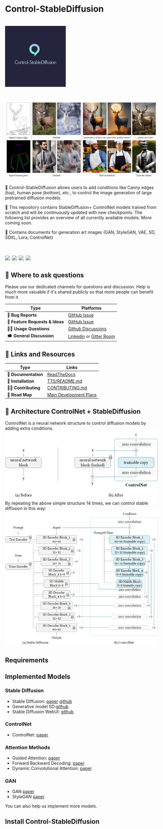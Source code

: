 # Control-StableDiffusion
# <img src="https://github.com/trungtruc123/Control-StableDiffusion/blob/develop/images/logo.png"/>
# <img src="https://github.com/trungtruc123/Control-StableDiffusion/blob/develop/images/output_show.jpg"/>

🎁 Control-StableDiffusion allows users to add conditions like Canny edges (top), human pose (bottom), etc., to control the image generation of large pretrained diffusion models.

🎁 This repository contains StableDiffusion+ ControlNet models trained from scratch and will be continuously updated with new checkpoints. The following list provides an overview of all currently available models. More coming soon.

🎁 Contains documents for generation art images (GAN, StyleGAN, VAE, SD, SDXL, Lora, ControlNet)

 # [![](https://img.shields.io/badge/Document-Link-0075ff)](https://arxiv.org/pdf/2302.05543.pdf) [![](https://img.shields.io/badge/Group-Support-0075ff)](https://www.facebook.com/groups/stablediffusion.vn) [![](https://img.shields.io/badge/Version-v2.0-0075ff)](https://stablediffusion.vn/update/) [![](https://img.shields.io/badge/Code-Github-red)](https://github.com/Stability-AI/stablediffusion)

## 💬 Where to ask questions
Please use our dedicated channels for questions and discussion. Help is much more valuable if it's shared publicly so that more people can benefit from it.

| Type                            | Platforms      |
| ------------------------------- |----------------|
| 🚨 **Bug Reports**              | [GitHub Issue] |
| 🎁 **Feature Requests & Ideas** | [GitHub Issue] |
| 👩‍💻 **Usage Questions**          | [Github Discussions] |
| 🗯 **General Discussion**       | [Linkedin] or [Gitter Room] |

[GitHub issue]: https://github.com/trungtruc123/Control-StableDiffusion/issues
[github discussions]: https://github.com/trungtruc123/Control-StableDiffusion/issues
[gitter room]: https://www.facebook.com/profile.php?id=100038801181933
[linkedin]: https://www.linkedin.com/in/truc-tran-trung-380533149/


## 🔗 Links and Resources
| Type                            | Links                               |
| ------------------------------- | --------------------------------------- |
| 💼 **Documentation**              | [ReadTheDocs](https://github.com/trungtruc123/Control-StableDiffusion/tree/develop/docs)
| 💾 **Installation**               | [TTS/README.md](https://github.com/trungtruc123/Control-StableDiffusion/blob/develop/README.md)|
| 👩‍💻 **Contributing**               | [CONTRIBUTING.md](https://github.com/trungtruc123/Control-StableDiffusion/blob/develop/README.md)|
| 📌 **Road Map**                   | [Main Development Plans](https://github.com/trungtruc123/Control-StableDiffusion/blob/develop/README.md)


## 🔗 Architecture ControlNet + StableDiffusion
ControlNet is a neural network structure to control diffusion models by adding extra conditions.
<img src="https://github.com/trungtruc123/Control-StableDiffusion/blob/develop/images/cn.png"/>
By repeating the above simple structure 14 times, we can control stable diffusion in this way:
<img src="https://github.com/trungtruc123/Control-StableDiffusion/blob/develop/images/sd.png"/>

## Requirements


## Implemented Models
### Stable Diffusion
- Stable Diffusion: [paper](https://arxiv.org/pdf/2112.10752.pdf) [github](https://github.com/Stability-AI/StableDiffusion)
- Generative model SD:[github](https://github.com/Stability-AI/generative-models)
- Stable Diffusion WebUI: [github](https://github.com/AUTOMATIC1111/stable-diffusion-webui)

### ControlNet
- ControlNet: [paper](https://arxiv.org/pdf/2302.05543.pdf)

### Attention Methods
- Guided Attention: [paper](https://arxiv.org/abs/1710.08969)
- Forward Backward Decoding: [paper](https://arxiv.org/abs/1907.09006)
- Dynamic Convolutional Attention: [paper](https://arxiv.org/pdf/1910.10288.pdf)

### GAN
- GAN [paper]()
- StyleGAN [paper]()

You can also help us implement more models.

## Install Control-StableDiffusion
